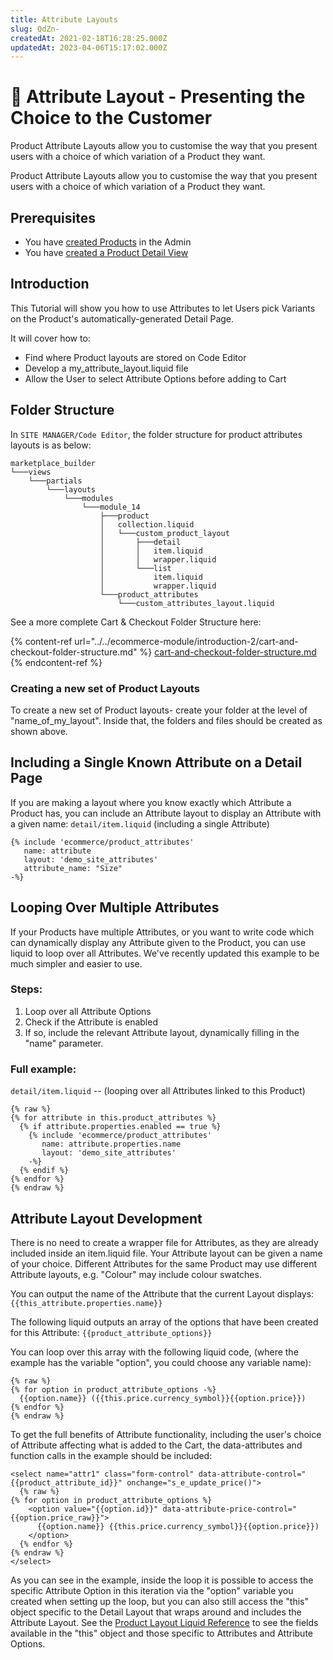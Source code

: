 ```yaml
---
title: Attribute Layouts
slug: QdZn-
createdAt: 2021-02-18T16:28:25.000Z
updatedAt: 2023-04-06T15:17:02.000Z
---
```


# 🔹 Attribute Layout - Presenting the Choice to the Customer

Product Attribute Layouts allow you to customise the way that you present users with a choice of which variation of a Product they want.

Product Attribute Layouts allow you to customise the way that you present users with a choice of which variation of a Product they want.

## Prerequisites

* You have [created Products](https://help.siteglide.com/article/196-products-introduction) in the Admin
* You have [created a Product Detail View](https://developers.siteglide.com/detail-layouts)

## Introduction

This Tutorial will show you how to use Attributes to let Users pick Variants on the Product's automatically-generated Detail Page.

It will cover how to:

* Find where Product layouts are stored on Code Editor
* Develop a my\_attribute\_layout.liquid file
* Allow the User to select Attribute Options before adding to Cart

## Folder Structure

In `SITE MANAGER/Code Editor`, the folder structure for product attributes layouts is as below:

```
marketplace_builder
└───views
    └───partials
        └───layouts
            └───modules
                └───module_14
                    ├───product
                    │   collection.liquid
                    │   └───custom_product_layout
                    │       ├───detail
                    │       │   item.liquid
                    │       │   wrapper.liquid
                    │       └───list
                    │           item.liquid
                    │           wrapper.liquid
                    └───product_attributes
                        └───custom_attributes_layout.liquid
```

See a more complete Cart & Checkout Folder Structure here:

{% content-ref url="../../ecommerce-module/introduction-2/cart-and-checkout-folder-structure.md" %}
[cart-and-checkout-folder-structure.md](../../ecommerce-module/introduction-2/cart-and-checkout-folder-structure.md)
{% endcontent-ref %}

### Creating a new set of Product Layouts

To create a new set of Product layouts- create your folder at the level of "name\_of\_my\_layout". Inside that, the folders and files should be created as shown above.

## Including a Single Known Attribute on a Detail Page

If you are making a layout where you know exactly which Attribute a Product has, you can include an Attribute layout to display an Attribute with a given name: `detail/item.liquid` (including a single Attribute)

```liquid
{% include 'ecommerce/product_attributes'
   name: attribute
   layout: 'demo_site_attributes'
   attribute_name: "Size" 
-%}

```

## Looping Over Multiple Attributes

If your Products have multiple Attributes, or you want to write code which can dynamically display any Attribute given to the Product, you can use liquid to loop over all Attributes. We've recently updated this example to be much simpler and easier to use.

### Steps:

1. Loop over all Attribute Options
2. Check if the Attribute is enabled
3. If so, include the relevant Attribute layout, dynamically filling in the "name" parameter.

### Full example:

`detail/item.liquid` -- (looping over all Attributes linked to this Product)

```liquid
{% raw %}
{% for attribute in this.product_attributes %}
  {% if attribute.properties.enabled == true %}
    {% include 'ecommerce/product_attributes'
       name: attribute.properties.name
       layout: 'demo_site_attributes' 
    -%} 
  {% endif %}
{% endfor %}
{% endraw %}

```

## Attribute Layout Development

There is no need to create a wrapper file for Attributes, as they are already included inside an item.liquid file. Your Attribute layout can be given a name of your choice. Different Attributes for the same Product may use different Attribute layouts, e.g. "Colour" may include colour swatches.

You can output the name of the Attribute that the current Layout displays: `{{this_attribute.properties.name}}`

The following liquid outputs an array of the options that have been created for this Attribute: `{{product_attribute_options}}`

You can loop over this array with the following liquid code, (where the example has the variable "option", you could choose any variable name):

```liquid
{% raw %}
{% for option in product_attribute_options -%}
  {{option.name}} ({{this.price.currency_symbol}}{{option.price}})
{% endfor %}
{% endraw %}

```

To get the full benefits of Attribute functionality, including the user's choice of Attribute affecting what is added to the Cart, the data-attributes and function calls in the example should be included:

```liquid
<select name="attr1" class="form-control" data-attribute-control="{{product_attribute_id}}" onchange="s_e_update_price()">
  {% raw %}
{% for option in product_attribute_options %}
    <option value="{{option.id}}" data-attribute-price-control="{{option.price_raw}}">
      {{option.name}} {{this.price.currency_symbol}}{{option.price}})
    </option>
  {% endfor %}
{% endraw %}
</select>
```

As you can see in the example, inside the loop it is possible to access the specific Attribute Option in this iteration via the "option" variable you created when setting up the loop, but you can also still access the "this" object specific to the Detail Layout that wraps around and includes the Attribute Layout. See the [Product Layout Liquid Reference](https://developers.siteglide.com/liquid-reference-for-product-and-attribute-layouts) to see the fields available in the "this" object and those specific to Attributes and Attribute Options.

